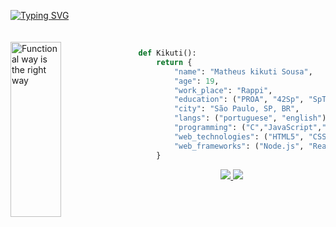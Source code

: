 
[![Typing SVG](https://readme-typing-svg.herokuapp.com/?color=CCC&size=35&center=true&vCenter=true&width=1000&lines=Hello,+My+Name+is+Matheus+Kikuti;I'm+19+years+old;I'm+from+Brazil,+SP;I'm+a+Systems+Analysis+and+Development+student;At+SpTech+School.;Welcome!+:%29)](https://git.io/typing-svg)

<img src="https://github-readme-stats-74zg.vercel.app/api/top-langs/?username=KikuTiii&layout=compact&langs_count=15&hide_border=true&title_color=a3a2a0&text_color=FFF&bg_color=0d1117"
     alt="Functional way is the right way"
     style="margin-top:20px;"
     height="280px"
     width = "40%"
     align="left" />

<br>

```python
def Kikuti():
    return {
        "name": "Matheus kikuti Sousa",
        "age": 19,
        "work_place": "Rappi",
        "education": ("PROA", "42Sp", "SpTech"),
        "city": "São Paulo, SP, BR",
        "langs": ("portuguese", "english"),
        "programming": ("C","JavaScript","Python"),
        "web_technologies": ("HTML5", "CSS3"),
        "web_frameworks": ("Node.js", "React")
    }
```

<div align="center">  
<a  href="https://www.instagram.com/matheuskikuti/" target="_blank"><img src="https://img.shields.io/badge/-Instagram-%23E4405F?style=for-the-badge&logo=instagram&logoColor=white"</a>
<a href="https://www.linkedin.com/in/matheuskikuti-s-37a8381b5/" target="blank">
   <img src="https://img.shields.io/badge/LinkedIn-0077B5?style=for-the-badge&logo=linkedin&logoColor=white alt="KikuTiii""/>
</div>

